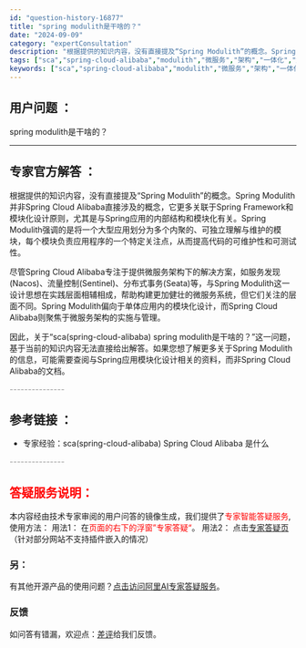 ```yaml
---
id: "question-history-16877"
title: "spring modulith是干啥的？"
date: "2024-09-09"
category: "expertConsultation"
description: "根据提供的知识内容，没有直接提及“Spring Modulith”的概念。Spring Modulith并非Spring Cloud Alibaba直接涉及的概念，它更多关联于Spring Framework和模块化设计原则，尤其是与Spring应用的内部结构和模块化有关。Spring Moduli"
tags: ["sca","spring-cloud-alibaba","modulith","微服务","架构","一体化","解决方案"]
keywords: ["sca","spring-cloud-alibaba","modulith","微服务","架构","一体化","解决方案"]
---
```


## 用户问题 ： 
 spring modulith是干啥的？  

---------------
## 专家官方解答 ：

根据提供的知识内容，没有直接提及“Spring Modulith”的概念。Spring Modulith并非Spring Cloud Alibaba直接涉及的概念，它更多关联于Spring Framework和模块化设计原则，尤其是与Spring应用的内部结构和模块化有关。Spring Modulith强调的是将一个大型应用划分为多个内聚的、可独立理解与维护的模块，每个模块负责应用程序的一个特定关注点，从而提高代码的可维护性和可测试性。

尽管Spring Cloud Alibaba专注于提供微服务架构下的解决方案，如服务发现(Nacos)、流量控制(Sentinel)、分布式事务(Seata)等，与Spring Modulith这一设计思想在实践层面相辅相成，帮助构建更加健壮的微服务系统，但它们关注的层面不同。Spring Modulith偏向于单体应用内的模块化设计，而Spring Cloud Alibaba则聚焦于微服务架构的实施与管理。

因此，关于“sca(spring-cloud-alibaba) spring modulith是干啥的？”这一问题，基于当前的知识内容无法直接给出解答。如果您想了解更多关于Spring Modulith的信息，可能需要查阅与Spring应用模块化设计相关的资料，而非Spring Cloud Alibaba的文档。


<font color="#949494">---------------</font> 


## 参考链接 ：

* 专家经验：sca(spring-cloud-alibaba) Spring Cloud Alibaba 是什么 


 <font color="#949494">---------------</font> 
 


## <font color="#FF0000">答疑服务说明：</font> 

本内容经由技术专家审阅的用户问答的镜像生成，我们提供了<font color="#FF0000">专家智能答疑服务</font>,使用方法：
用法1： 在<font color="#FF0000">页面的右下的浮窗”专家答疑“</font>。
用法2： 点击[专家答疑页](https://answer.opensource.alibaba.com/docs/intro)（针对部分网站不支持插件嵌入的情况）
### 另：


有其他开源产品的使用问题？[点击访问阿里AI专家答疑服务](https://answer.opensource.alibaba.com/docs/intro)。
### 反馈
如问答有错漏，欢迎点：[差评](https://ai.nacos.io/user/feedbackByEnhancerGradePOJOID?enhancerGradePOJOId=16896)给我们反馈。
